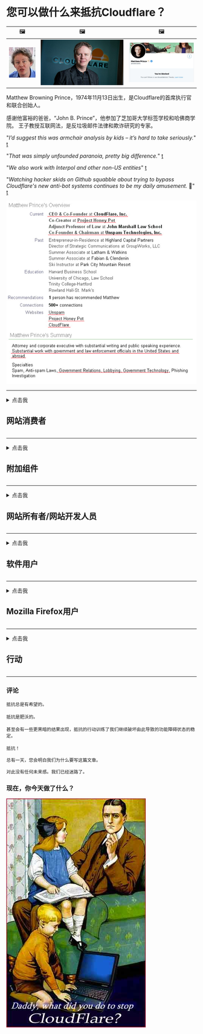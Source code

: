 # 您可以做什么来抵抗Cloudflare？

| 🖼 | 🖼 | 🖼 |
| --- | --- | --- |
| ![](../image/matthew_prince_teen.jpg) | ![](../image/matthew_prince.jpg) | ![](../image/blockedbymatthewprince.jpg) |


Matthew Browning Prince，1974年11月13日出生，是Cloudflare的首席执行官和联合创始人。

感谢他富裕的爸爸，“John B. Prince”，他参加了芝加哥大学标签学校和哈佛商学院。
王子教授互联网法，是反垃圾邮件法律和欺诈研究的专家。


"*I’d suggest this was armchair analysis by kids – it’s hard to take seriously.*" [t](https://www.theguardian.com/technology/2015/nov/19/cloudflare-accused-by-anonymous-helping-isis)

"*That was simply unfounded paranoia, pretty big difference.*"  [t](https://twitter.com/xxdesmus/status/992757936123359233)

"*We also work with Interpol and other non-US entities*" [t](https://twitter.com/eastdakota/status/1203028504184360960)

"*Watching hacker skids on Github squabble about trying to bypass Cloudflare's new anti-bot systems continues to be my daily amusement.* 🍿" [t](https://twitter.com/eastdakota/status/1273277839102656515)


![](../image/whoismp.jpg)

---


<details>
<summary>点击我

## 网站消费者
</summary>


- 如果您喜欢的网站正在使用Cloudflare，请告诉他们不要使用Cloudflare。
  - 在诸如Facebook，Reddit，Twitter或Mastodon之类的社交媒体上抱怨没有区别。 [动作比主题标签响亮。](https://twitter.com/phyzonloop/status/1274132092490862594)
  - 如果您想使自己有用，请尝试与网站所有者联系。

[Cloudflare说](https://github.com/Eloston/ungoogled-chromium/issues/783):
```
我们建议您与遇到问题的特定服务或站点的管理员联系，并分享您的经验。
```

[如果您不要求它，则网站所有者永远不会知道此问题。](../PEOPLE.md)

![](../image/liberapay.jpg)

[成功的例子](https://counterpartytalk.org/t/turn-off-cloudflare-on-counterparty-co-plz/164/5).<br>
你有个问题？ [立即提高声音。](https://github.com/maraoz/maraoz.github.io/issues/1) 下面的例子。

```
您只是在帮助企业审查和大规模监视。
http://crimeflare.eu.org
```

```
您的网页位于CloudFlare中具有隐私保护功能的私人围墙花园中。
http://crimeflare.eu.org
```

- 花一些时间阅读网站的隐私政策。
  - 如果网站位于Cloudflare后面，或者网站正在使用连接到Cloudflare的服务。

它必须说明“ Cloudflare”是什么，并要求获得与Cloudflare共享数据的许可。 否则，将导致信任遭到破坏，应避免使用该网站。

[可接受的隐私权政策示例在此处](https://archive.is/bDlTz) ("Subprocessors" > "Entity Name")

```
我已经阅读了您的隐私政策，但找不到Cloudflare这个词。
如果您继续将我的数据提供给Cloudflare，我拒绝与您共享数据。
http://crimeflare.eu.org
```

这是隐私策略的示例，其中没有单词Cloudflare。
[Liberland Jobs](https://archive.is/daKIr) [privacy policy](https://docsend.com/view/feiwyte):

![](../image/cfwontobey.jpg)

Cloudflare拥有自己的隐私权政策。
[Cloudflare喜欢让别人爱不释手。](https://www.reddit.com/r/GamerGhazi/comments/2s64fe/be_wary_reporting_to_cloudflare/)

这是网站注册表单的一个很好的例子。
AFAIK，零网站做到这一点。你会相信他们吗？

```
点击“注册XYZ”即表示您同意我们的服务条款和隐私声明。
您还同意与Cloudflare共享您的数据，并同意cloudflare的隐私声明。
如果Cloudflare泄露了您的信息或不允许您连接到我们的服务器，那不是我们的错。 [*]

[ 注册 ] [ 我不同意 ]
```
[*] [PEOPLE.md](../PEOPLE.md)


- 尽量不要使用他们的服务。 请记住，Cloudflare正在监视您。
  - ["I'm in your TLS, sniffin' your passworz"](../image/iminurtls.jpg)

- 搜索其他网站。 互联网上有其他选择和机会！

- 说服您的朋友每天使用Tor。
  - 匿名应该成为开放互联网的标准！
  - [请注意，Tor项目不喜欢该项目。](../HISTORY.md)

</details>

------

<details>
<summary>点击我

## 附加组件
</summary>

- 如果您的浏览器是Firefox，Tor浏览器或Ungoogled Chromium，请使用下面的附加组件之一。
  - 如果要添加其他新的加载项，请先询问。


| 姓名 | 开发者 | 支持 | 可以挡 | 可以通知 | Chrome |
| -------- | -------- | -------- | -------- | -------- | -------- |
| [Bloku Cloudflaron MITM-Atakon](../subfiles/about.bcma.md) | #Addon | [ ? ](http://crimeflare.eu.org/) | **是的**     | **是的**     |  **是的** |
| [Ĉu ligoj estas vundeblaj al MITM-atako?](../subfiles/about.ismm.md) | #Addon | [ ? ](http://crimeflare.eu.org/) | 不     | **是的**     |  **是的** |
| [Ĉu ĉi tiuj ligoj blokos Tor-uzanton?](../subfiles/about.isat.md) | #Addon | [ ? ](http://crimeflare.eu.org/) | 不     | **是的**     |  **是的** |
| [Block Cloudflare MITM Attack](https://trac.torproject.org/projects/tor/attachment/ticket/24351/block_cloudflare_mitm_attack-1.0.14.1-an%2Bfx.xpi)<br>[**DELETED BY TOR PROJECT**](../HISTORY.md) | nullius | [ ? ](../tool/block_cloudflare_mitm_fx), [Link](http://crimeflare.eu.org/) | **是的**     | **是的**     |  不 |
| [TPRB](http://34ahehcli3epmhbu2wbl6kw6zdfl74iyc4vg3ja4xwhhst332z3knkyd.onion/) | Sw | [ ? ](http://34ahehcli3epmhbu2wbl6kw6zdfl74iyc4vg3ja4xwhhst332z3knkyd.onion/) | **是的**     | **是的**     |  不 |
| [Detect Cloudflare](https://addons.mozilla.org/en-US/firefox/addon/detect-cloudflare/) | Frank Otto | [ ? ](https://github.com/traktofon/cf-detect) | 不     | **是的**     |  不 |
| [True Sight](https://addons.mozilla.org/en-US/firefox/addon/detect-cloudflare-plus/) | claustromaniac | [ ? ](https://github.com/claustromaniac/detect-cloudflare-plus) | 不     | **是的**     |  不 |
| [Which Cloudflare datacenter am I visiting?](https://addons.mozilla.org/en-US/firefox/addon/cf-pop/) | 依云 | [ ? ](https://github.com/lilydjwg/cf-pop) | 不     | **是的**     |  不 |


- “ Decentraleyes”可以停止与“ CDNJS（Cloudflare）”的连接。
  - 它可以防止许多请求到达网络，并提供本地文件以防止站点中断。
  - 开发人员回复: "[very concerning indeed](https://github.com/Synzvato/decentraleyes/issues/236#issuecomment-352049501)", "[widespread usage severely centralizes the web](https://github.com/Synzvato/decentraleyes/issues/251#issuecomment-366752049)"

- [您还可以从证书颁发机构（CA）删除或不信任Cloudflare证书。](https://www.ssl.com/how-to/remove-root-certificate-firefox/)

</details>

------

<details>
<summary>点击我

## 网站所有者/网站开发人员
</summary>


![](../image/word_cloudflarefree.jpg)

- 请勿使用Cloudflare解决方案，期间。
  - 您可以做得更好，对吧？ [以下是删除Cloudflare订阅，计划，域或帐户的方法。](https://support.cloudflare.com/hc/en-us/articles/200167776-Removing-subscriptions-plans-domains-or-accounts)

| 🖼 | 🖼 |
| --- | --- |
| ![](../image/htmlalertcloudflare.jpg) | ![](../image/htmlalertcloudflare2.jpg) |

- 想要更多的顾客吗？ 你知道该做什么。 提示是“在行上方”。
  - [您好，您写了“我们认真对待您的隐私”，但收到“错误403禁止的匿名代理不允许”。](https://it.slashdot.org/story/19/02/19/0033255/stop-saying-we-take-your-privacy-and-security-seriously) 为什么要阻止Tor或VPN？ 为什么要阻止临时电子邮件？

![](../image/anonexist.jpg)

- 使用Cloudflare将增加停机的机会。 如果您的服务器已关闭或Cloudflare已关闭，访问者将无法访问您的网站。
  - [您真的认为Cloudflare永远不会失败吗？](https://www.ibtimes.com/cloudflare-down-not-working-sites-producing-504-gateway-timeout-errors-2618008) [Another](https://twitter.com/Jedduff/status/1097875615997399040) [sample](https://twitter.com/search?f=tweets&vertical=default&q=Cloudflare%20is%20having%20problems). [Need more](../PEOPLE.md)?

![](../image/cloudflareinternalerror.jpg)

- 使用Cloudflare代理您的“ API服务”，“软件更新服务器”或“ RSS feed”将损害您的客户。 一位客户打电话给您，并说“我无法再使用您的API”，您也不知道发生了什么。 Cloudflare可以默默地阻止您的客户。 你觉得还好吗
  - 有许多RSS阅读器客户端和RSS阅读器在线服务。 如果您不允许其他人订阅，为什么要发布RSS feed？

![](../image/rssfeedovercf.jpg)

- 您需要HTTPS证书吗？ 使用“让我们加密”或直接从CA公司购买。

- 您需要DNS服务器吗？ 无法设置自己的服务器？ 他们呢: [Hurricane Electric Free DNS](https://dns.he.net/), [Dyn.com](https://dyn.com/dns/), [1984 Hosting](https://www.1984hosting.com/), [Afraid.Org (如果您使用TOR，则管理员删除您的帐户)](https://freedns.afraid.org/)
  - [Alternativoj al DNS](../subfiles/alternative.domaindns.md)

- 寻找托管服务？ 仅免费？ 他们呢: [Onion Service](http://vww6ybal4bd7szmgncyruucpgfkqahzddi37ktceo3ah7ngmcopnpyyd.onion/en/security/network-security/tor/onionservices-best-practices), [Free Web Hosting Area](https://freewha.com/), [Autistici/Inventati Web Site Hosting](https://www.autinv5q6en4gpf4.onion/services/website), [Github Pages](https://pages.github.com/), [Surge](https://surge.sh/)
  - [Cloudflare的替代品](../subfiles/alternative.cloudflare.md)

- 您是否正在使用“ cloudflare-ipfs.com”？ [您知道Cloudflare IPFS不好吗？](../PEOPLE.md)

- 在服务器上安装Web应用程序防火墙（例如OWASP和Fail2Ban），并进行正确配置。
  - 阻止Tor不是解决方案。不要仅仅为小的不良用户而惩罚所有人。

- 重定向或阻止“ Cloudflare Warp”用户访问您的网站。 并提供原因（如果可以）。

> IP清单: "[Cloudflare当前的IP范围](cloudflare_inc/)"

> A: 挡住他们

```
server {
...
deny 173.245.48.0/20;
deny 103.21.244.0/22;
deny 103.22.200.0/22;
deny 103.31.4.0/22;
deny 141.101.64.0/18;
deny 108.162.192.0/18;
deny 190.93.240.0/20;
deny 188.114.96.0/20;
deny 197.234.240.0/22;
deny 198.41.128.0/17;
deny 162.158.0.0/15;
deny 104.16.0.0/12;
deny 172.64.0.0/13;
deny 131.0.72.0/22;
deny 2400:cb00::/32;
deny 2606:4700::/32;
deny 2803:f800::/32;
deny 2405:b500::/32;
deny 2405:8100::/32;
deny 2a06:98c0::/29;
deny 2c0f:f248::/32;
...
}
```

> B: 重定向到警告页面

```
http {
...
geo $iscf {
default 0;
173.245.48.0/20 1;
103.21.244.0/22 1;
103.22.200.0/22 1;
103.31.4.0/22 1;
141.101.64.0/18 1;
108.162.192.0/18 1;
190.93.240.0/20 1;
188.114.96.0/20 1;
197.234.240.0/22 1;
198.41.128.0/17 1;
162.158.0.0/15 1;
104.16.0.0/12 1;
172.64.0.0/13 1;
131.0.72.0/22 1;
2400:cb00::/32 1;
2606:4700::/32 1;
2803:f800::/32 1;
2405:b500::/32 1;
2405:8100::/32 1;
2a06:98c0::/29 1;
2c0f:f248::/32 1;
}
...
}

server {
...
if ($iscf) {rewrite ^ https://example.com/cfwsorry.php;}
...
}

<?php
header('HTTP/1.1 406 Not Acceptable');
echo <<<CLOUDFLARED
Thank you for visiting ourwebsite.com!<br />
We are sorry, but we can't serve you because your connection is being intercepted by Cloudflare.<br />
Please read http://crimeflare.eu.org for more information.<br />
CLOUDFLARED;
die();
```

- 如果您相信自由并欢迎匿名用户，请设置Tor Onion Service或I2P现场。

- 向其他Clearnet / Tor双重网站运营商寻求建议，并结交匿名朋友！

</details>

------

<details>
<summary>点击我

## 软件用户
</summary>


- Discord正在使用CloudFlare。 备择方案？ 我们推荐 [**Briar** (Android)](https://f-droid.org/en/packages/org.briarproject.briar.android/), [Ricochet (PC)](https://ricochet.im/), [Tox + Tor (Android/PC)](https://tox.chat/download.html)
  - Briar包含Tor守护程序，因此您无需安装Orbot。
  - Qwtch开发人员Open Privacy在其git服务中删除了stop_cloudflare项目，恕不另行通知。

- 如果您使用Debian GNU / Linux或任何派生版本，请订阅: [bug #831835](https://bugs.debian.org/cgi-bin/bugreport.cgi?bug=831835). 并且，如果可以的话，请帮助验证补丁程序，并帮助维护人员就是否应该接受此补丁程序得出正确的结论。

- 始终推荐这些浏览器。

| 姓名 | 开发者 | 支持 | 评论 |
| -------- | -------- | -------- | -------- |
| [Ungoogled-Chromium](https://ungoogled-software.github.io/ungoogled-chromium-binaries/) | Eloston | [ ? ](https://github.com/Eloston/ungoogled-chromium) | PC (Win, Mac, Linux)  _!Tor_ |
| [Bromite](https://www.bromite.org/fdroid) | Bromite | [ ? ](https://github.com/bromite/bromite/issues) | Android  _!Tor_ |
| [Tor Browser](https://www.torproject.org/download/) | Tor Project | [ ? ](https://support.torproject.org/) | PC (Win, Mac, Linux)  _Tor_|
| [Tor Browser Android](https://www.torproject.org/download/) | Tor Project | [ ? ](https://support.torproject.org/) | Android  _Tor_|
| [Onion Browser](https://itunes.apple.com/us/app/onion-browser/id519296448?mt=8) | Mike Tigas | [ ? ](https://github.com/OnionBrowser/OnionBrowser/issues) | Apple iOS  _Tor_|
| [GNU/Icecat](https://www.gnu.org/software/gnuzilla/) | GNU | [ ? ](https://www.gnu.org/software/gnuzilla/) | PC (Linux) |
| [IceCatMobile](https://f-droid.org/en/packages/org.gnu.icecat/) | GNU | [ ? ](https://lists.gnu.org/mailman/listinfo/bug-gnuzilla) | Android |
| [Iridium Browser](https://iridiumbrowser.de/about/) | Iridium | [ ? ](https://github.com/iridium-browser/iridium-browser/) | PC (Win, Mac, Linux, OpenBSD) |


其他软件的隐私权是不完善的。 这并不意味着Tor浏览器是“完美的”。
互联网和技术上既没有100％安全，也没有100％私有。

- 不想使用Tor？ 您可以将任何浏览器与Tor守护程序一起使用。
  - [请注意，Tor项目不喜欢这样。](https://support.torproject.org/tbb/tbb-9/) 如果可以，请使用Tor浏览器。
- [如何在Tor中使用Chromium](../subfiles/chromium_tor.md)


让我们谈谈其他软件的隐私。

- [如果您确实需要使用Firefox，请选择“ Firefox ESR”。](https://www.mozilla.org/en-US/firefox/organizations/)
  - [Firefox-间谍软件看门狗](https://spyware.neocities.org/articles/firefox.html)
  - [Firefox拒绝言论自由，禁止言论自由](https://web.archive.org/web/20200423010026/https://reclaimthenet.org/firefox-rejects-free-speech-bans-free-speech-commenting-plugin-dissenter-from-its-extensions-gallery/)
  - ["100多个投票。似乎要求一家软件公司坚持下去...这些天软件太过分了。"](https://old.reddit.com/r/firefox/comments/gutdiw/weve_got_work_to_do_the_mozilla_blog/fslbbb6/)
  - [嗯，为什么Firefox在我的URL栏中显示赞助商链接？](https://www.reddit.com/r/firefox/comments/jybx2w/uh_why_is_firefox_showing_me_sponsored_links_in/)
  - [Mozilla-恶魔化身](https://digdeeper.neocities.org/ghost/mozilla.html)

- [记住，Mozilla正在使用Cloudflare服务。](https://www.robtex.com/dns-lookup/www.mozilla.org) [他们还在产品上使用Cloudflare的DNS服务。](https://www.theregister.co.uk/2018/03/21/mozilla_testing_dns_encryption/)

- [Mozilla正式拒绝了这张票。](https://bugzilla.mozilla.org/show_bug.cgi?id=1426618)

- [Firefox Focus是个玩笑。](https://github.com/mozilla-mobile/focus-android/issues/1743) [他们答应关闭遥测，但他们更改了遥测。](https://github.com/mozilla-mobile/focus-android/issues/4210)

- [PaleMoon / Basilisk开发人员喜欢Cloudflare。](https://github.com/mozilla-mobile/focus-android/issues/1743#issuecomment-345993097)
  - [Pale Moon的Archive Server入侵并传播了恶意软件达18个月](https://www.reddit.com/r/privacytoolsIO/comments/cc808y/pale_moons_archive_server_hacked_and_spread/)
  - 他还讨厌Tor用户 - "[让它对Tor怀有敌意。考虑到其极高的滥用因素，我认为大多数网站都应该对Tor表示敌视。](https://github.com/yacy/yacy_search_server/issues/314#issuecomment-565932097)"

- [Waterfox有严重的“电话回家”问题](https://spyware.neocities.org/articles/waterfox.html)

- [Google Chrome浏览器是间谍软件。](https://www.gnu.org/proprietary/malware-google.en.html)
  - [Google记录了您的活动。](https://spyware.neocities.org/articles/chrome.html)

- [SRWare Iron使太多的电话归属连接。](https://spyware.neocities.org/articles/iron.html) 它还连接到Google域。

- [勇敢的浏览器将Facebook / Twitter跟踪器列入白名单。](https://www.bleepingcomputer.com/news/security/facebook-twitter-trackers-whitelisted-by-brave-browser/)
  - [这里还有更多问题。](https://spyware.neocities.org/articles/brave.html)
  - [币安会员ID](https://twitter.com/cryptonator1337/status/1269594587716374528)

- [Microsoft Edge允许Facebook在用户背后运行Flash代码。](https://www.zdnet.com/article/microsoft-edge-lets-facebook-run-flash-code-behind-users-backs/)

- [Vivaldi不尊重您的隐私。](https://spyware.neocities.org/articles/vivaldi.html)

- [Opera间谍软件级别：极高](https://spyware.neocities.org/articles/opera.html)

- Apple iOS: [您根本不应该使用iOS，主要是因为它是恶意软件。](https://www.gnu.org/proprietary/malware-apple.html)

因此，我们仅建议上表。没有其他的。

</details>

------

<details>
<summary>点击我

## Mozilla Firefox用户
</summary>


- “ Firefox Nightly”将在不选择退出方法的情况下将调试级别的信息发送到Mozilla服务器。
  - [Mozilla服务器表现出Cloudflare](https://www.digwebinterface.com/?hostnames=www.mozilla.org%0D%0Amozilla.cloudflare-dns.com&type=&ns=resolver&useresolver=8.8.4.4&nameservers=)

- 可以禁止Firefox连接到Mozilla服务器。
  - [Mozilla的政策模板指南](https://github.com/mozilla/policy-templates/blob/master/README.md)
  - 请记住，此技巧可能会在更高版本中停止工作，因为Mozilla喜欢将自己列入白名单。
  - 使用防火墙和DNS过滤器将其完全阻止。

"`/distribution/policies.json`"

>     "WebsiteFilter": {
> 		"Block": [
> 		"*://*.mozilla.com/*",
> 		"*://*.mozilla.net/*",
> 		"*://*.mozilla.org/*",
> 		"*://webcompat.com/*",
> 		"*://*.firefox.com/*",
> 		"*://*.thunderbird.net/*",
> 		"*://*.cloudflare.com/*"
> 		]
>     },


- ~~报告有关mozilla跟踪器的错误，告诉他们不要使用Cloudflare。~~ 有关于bugzilla的错误报告。许多人都发布了他们的担忧，但是该错误于2018年被管理员隐藏了。

- 您可以在Firefox中禁用DoH。
  - [更改Firefox的默认DNS提供商](../subfiles/change-firefox-dns.md)

![](../image/firefoxdns.jpg)

- [如果要使用非ISP DNS，请考虑使用OpenNIC Tier2 DNS服务或任何非Cloudflare DNS服务。](https://wiki.opennic.org/start)
![](../image/opennic.jpg)
  - 使用DNS阻止Cloudflare。 [Crimeflare DNS](../subfiles/service.publicdns.md)

- 您可以将Tor用作DNS解析器。 [如果您不是Tor专家，请在此处提问。](https://tor.stackexchange.com/)

> **如何？**
> 1. 下载Tor并将其安装在您的计算机上。
> 2. 将此行添加到“ torrc”文件中。
> DNSPort 127.0.0.1:53
> 3. 重新启动Tor。
> 4. 将计算机的DNS服务器设置为“ 127.0.0.1”。

</details>

------

<details>
<summary>点击我

## 行动
</summary>


- 告诉周围的人有关Cloudflare的危险。

- [帮助改进此存储库。](http://crimeflare.eu.org)
  - 这两个列表，反对它的参数和详细信息。

- [记录并公开披露Cloudflare（及类似公司）出现问题的地方，并确保在这样做时提及此存储库](http://crimeflare.eu.org) :)

- 默认情况下，让更多的人使用Tor，以便他们可以从世界不同地方的角度来体验网络。

- 在社交媒体和肉类空间中成立小组，致力于从Cloudflare中解放世界。

- 在适当的情况下，链接到此存储库上的这些组-这可以作为协调协同工作的场所。

- [启动一个合作社，可以为Cloudflare提供有意义的非公司替代方案。](../subfiles/alternative.cloudflare.md)

- 让我们知道任何替代方法，至少可以帮助您提供针对Cloudflare的多层防御。

- 如果您是Cloudflare客户，请设置您的隐私设置，然后等待他们违反它们。
  - [然后将其置于反垃圾邮件/侵犯隐私行为的指控之下。](https://twitter.com/thexpaw/status/1108424723233419264)

- 如果您位于美利坚合众国，并且所涉及的网站是银行或会计师，请尝试根据《格拉姆-里奇-比利利法案》或《美国有残障人士法案》施加法律压力，并向我们报告您获得了多少。

- 如果该网站是政府网站，请尝试根据《美国宪法》第一修正案对法律施加压力。

- 如果您是欧盟公民，请根据通用数据保护条例与网站联系，以发送您的个人信息。如果他们拒绝向您提供您的信息，那是违反法律的。

- 对于声称在其网站上提供服务的公司，请尝试将其作为“虚假广告”报告给消费者保护组织和BBB。 Cloudflare网站由Cloudflare服务器提供服务。

- [国际电联在美国的背景下建议，Cloudflare的规模已经开始变得足够大，以至于反托拉斯法可能会被推翻。](https://www.itu.int/en/ITU-T/Workshops-and-Seminars/20181218/Documents/Geoff_Huston_Presentation.pdf)

- 可以想象的是，GNU GPL版本4可能包含禁止将源代码存储在此类服务之后的规定，要求所有GPLv4和更高版本的程序至少可以通过不歧视Tor用户的介质访问源代码。

</details>

------

### 评论

```
抵抗总是有希望的。

抵抗是肥沃的。

甚至会有一些更黑暗的结果出现，抵抗的行动训练了我们继续破坏由此导致的功能障碍状态的稳定。

抵抗！
```

```
总有一天，您会明白我们为什么要写这篇文章。
```

```
对此没有任何未来感。我们已经迷路了。
```

### 现在，你今天做了什么？


![](../image/stopcf.jpg)
